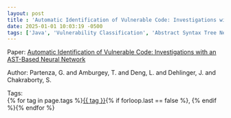 ```yaml
---
layout: post
title : 'Automatic Identification of Vulnerable Code: Investigations with an AST-Based Neural Network'
date: 2025-01-01 10:03:19 -0500
tags: ['Java', 'Vulnerability Classification', 'Abstract Syntax Tree Neural Network', 'Abstract Syntax Tree (AST)']
---
```

Paper: [Automatic Identification of Vulnerable Code: Investigations with an AST-Based Neural Network](https://ieeexplore-ieee-org.proxy.library.nd.edu/document/9529451)

Author: Partenza, G. and Amburgey, T. and Deng, L. and Dehlinger, J. and Chakraborty, S.




 Tags:  
        <span>{% for tag in page.tags %}<a href="/tags/#{{ tag | slugify }}">{{ tag }}</a>{% if forloop.last == false %}, {% endif %}{% endfor %}</span>
